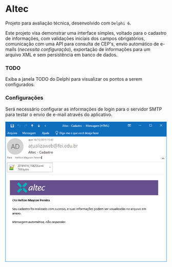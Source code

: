 # Altec
Projeto para avaliação técnica, desenvolvido com ```Delphi 6```.

Este projeto visa demonstrar uma interface simples, voltado para o cadastro de informações, com validações iniciais dos campos obrigatórios, comunicação com uma API para consulta de CEP's, envio automático de e-mails (*necessita configuração*), exportação de informações para um arquivo XML e sem persistência em banco de dados.

### TODO
Exiba a janela TODO do Delphi para visualizar os pontos a serem configurados.

### Configurações
Será necessário configurar as informações de login para o servidor SMTP para testar o envio de e-mail através do aplicativo.

![Modelo de E-mail](https://github.com/hempmax/Altec/blob/master/Screenshots/Email1.png)

